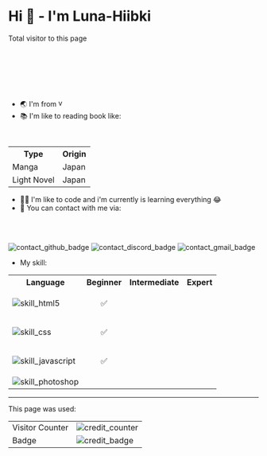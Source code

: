 # Hi 👋 - I'm Luna-Hiibki

Total visitor to this page <img alt="" src="https://count.getloli.com/get/@:Luna-Hibiki" align="right">

</br>
</br>
</br>
</br>
</br>

- 🌏 I'm from <img alt="vn_flag" src="./data/vn.svg" width="16px">
- 📚 I'm like to reading book like:
</br>
<table>
    <tr>
        <th align="center">Type</th>
        <th align="center">Origin</th>
    </tr>
    <tr>
        <td>Manga</td>
        <td>Japan</td>
    </tr>
    <tr>
        <td>Light Novel</td>
        <td>Japan</td>
    </tr>
</table>

- 👩‍💻 I'm like to code and i'm currently is learning everything 😂
- 📮 You can contact with me via:
</br>
</br>

![contact_github_badge](https://img.shields.io/badge/Github-Luna--Hibiki-black?style=for-the-badge&logo=github)
![contact_discord_badge](https://img.shields.io/badge/Discord-Nora%20(%20Luna--Hibiki%20)-black?style=for-the-badge&logo=discord)
![contact_gmail_badge](https://img.shields.io/badge/Gmail-lunahibiki890@gmail.com-black?style=for-the-badge&logo=gmail)

- My skill:

<!-- Skill table -->
<table>
    <tr>
        <th>Language</th>
        <th>Beginner</th>
        <th>Intermediate</th>
        <th>Expert</th>
    </tr>
    <tr>
        <td>
            <img alt="skill_html5" src="https://img.shields.io/badge/Code-HTML5-E34F26?style=for-the-badge&logo=html5">
        </td>
        <td>
            <p align="center">✅</p>
        </td>
        <td>
            <p align="center"></p>
        </td>
        <td>
            <p align="center"></p>
        </td>
    </tr>
    <tr>
        <td>
            <img alt="skill_css" src="https://img.shields.io/badge/Code-CSS3-1572B6?style=for-the-badge&logo=css3&logoColor=1572B6">
        </td>
        <td>
            <p align="center">✅</p>
        </td>
        <td>
            <p align="center"></p>
        </td>
        <td>
            <p align="center"></p>
        </td>
    </tr>
    <tr>
        <td>
            <img alt="skill_javascript" src="https://img.shields.io/badge/Code-Javascript-F7DF1E?style=for-the-badge&logo=javascript">
        </td>
        <td>
            <p align="center">✅</p>
        </td>
        <td>
            <p align="center"></p>
        </th>
        <td>
            <p align="center"></p>
        </td>
    </tr>
    <tr>
        <td>
            <img alt="skill_photoshop" src="https://img.shields.io/badge/Tool-Photoshop-31A8FF?style=for-the-badge&logo=adobephotoshop">
        </td>
        <td></td>
        <td></td>
        <td></td>
    </tr>
</table>
<!-- End skill table -->

---

<!-- Credit part -->

This page was used:
<table>
    <tr>
        <td>Visitor Counter</td>
        <td>
            <img alt="credit_counter" src="https://img.shields.io/badge/Counter-Moe%20Counter!-3498db?style=for-the-badge">
        </td>
    </tr>
    <tr>
        <td>Badge</td>
        <td>
            <img alt="credit_badge" src="https://img.shields.io/badge/Badge-Shield.io-2ecc71?style=for-the-badge">
        </td>
    </tr>
</table>
